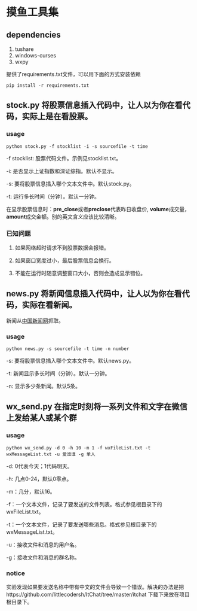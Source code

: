# 摸鱼工具集

## dependencies

1. tushare
2. windows-curses
3. wxpy

提供了requirements.txt文件，可以用下面的方式安装依赖
```
pip install -r requirements.txt
```

## stock.py 将股票信息插入代码中，让人以为你在看代码，实际上是在看股票。

### usage

```
python stock.py -f stocklist -i -s sourcefile -t time
```

-f stocklist: 股票代码文件。示例见stocklist.txt。

-i: 是否显示上证指数和深证综指。默认不显示。

-s: 要将股票信息插入哪个文本文件中。默认stock.py。

-t: 运行多长时间（分钟）。默认一分钟。

在显示股票信息时：**pre_close**或者**preclose**代表昨日收盘价, **volume**成交量，**amount**成交金额。别的英文含义应该比较清晰。

### 已知问题

1. 如果网络超时请求不到股票数据会报错。

2. 如果窗口宽度过小，最后股票信息会换行。

3. 不能在运行时随意调整窗口大小，否则会造成显示错位。

## news.py 将新闻信息插入代码中，让人以为你在看代码，实际在看新闻。

新闻从[中国新闻网](http://www.chinanews.com/importnews.html)抓取。

### usage

```
python news.py -s sourcefile -t time -n number
```

-s: 要将股票信息插入哪个文本文件中。默认news.py。

-t: 新闻显示多长时间（分钟）。默认一分钟。

-n: 显示多少条新闻。默认5条。

## wx_send.py 在指定时刻将一系列文件和文字在微信上发给某人或某个群

### usage

```
python wx_send.py -d 0 -h 10 -m 1 -f wxFileList.txt -t wxMessageList.txt -u 爱谁谁 -g 单人
```

-d: 0代表今天；1代码明天。

-h: 几点0-24，默认0零点。

-m：几分，默认16。

-f：一个文本文件，记录了要发送的文件列表。格式参见根目录下的wxFileList.txt。

-t：一个文本文件，记录了要发送哪些消息。格式参见根目录下的wxMessageList.txt。

-u：接收文件和消息的用户名。

-g：接收文件和消息的群名称。

### notice

实验发现如果要发送名称中带有中文的文件会导致一个错误。解决的办法是把https://github.com/littlecodersh/ItChat/tree/master/itchat 下载下来放在项目根目录下。